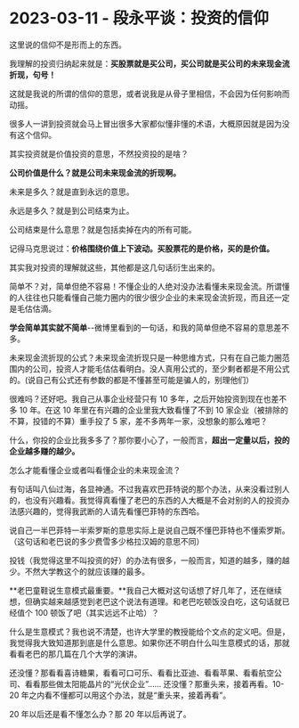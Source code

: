 # 2023-03-11 - 段永平谈：投资的信仰

这里说的信仰不是形而上的东西。

我理解的投资归纳起来就是：**买股票就是买公司，买公司就是买公司的未来现金流折现，句号！**

这就是我说的所谓的信仰的意思，或者说我是从骨子里相信，不会因为任何影响而动摇。

很多人一讲到投资就会马上冒出很多大家都似懂非懂的术语，大概原因就是因为没有这个信仰。

其实投资就是价值投资的意思，不然投资投的是啥？

**公司价值是什么？就是公司未来现金流的折现啊。**

未来是多久？就是直到永远的意思。

永远是多久？就是到公司结束为止。

公司结束是什么意思？就是包括卖掉在内的所有可能。

记得马克思说过：**价格围绕价值上下波动。买股票花的是价格，买的是价值。**

其实我对投资的理解就这些，其他都是这几句话衍生出来的。

简单不？对，简单但绝不容易！不懂企业的人绝对没办法看懂未来现金流。所谓懂的人往往也只能看懂自己能力圈内的很少很少企业的未来现金流折现，而且还一定是毛估估滴。

**学会简单其实就不简单**--微博里看到的一句话，和我的简单但绝不容易的意思差不多。

未来现金流折现的公式？未来现金流折现只是一种思维方式，只有在自己能力圈范围内的公司，投资人才能毛估估看明白。没人真用公式的，至少剩者都是不用公式的。(说自己有公式还有参数的都是不懂甚至可能是骗人的，别理他们）

很难吗？还好吧。我自己从事企业经营只有 10 多年，之后开始投资到现在也差不多 10 年。在这 10 年里在有兴趣的企业里我大致看懂了不到 10 家企业（被排除的不算，投错的不算）重手投了 5 家，差不多两年一家，没想象的那么难吧？

什么，你投的企业比我多多了？那你要小心了，一般而言，**超出一定量以后，投的企业越多赚的越少。**

怎么才能看懂企业或者叫看懂企业的未来现金流？

有句话叫八仙过海，各显神通。不过我喜欢巴菲特说的那个办法，从来没看过别人的，也没有兴趣看。我觉得真看懂了老巴的东西的人大概是不会对别的人的投资办法感兴趣的，觉得我武断的人请先看懂巴菲特的东西哈。

说自己一半巴菲特一半索罗斯的意思实际上是说自己既不懂巴菲特也不懂索罗斯。（这句话和老巴说的多少费雪多少格拉汉姆的意思不同）

投钱（我觉得这里不叫投资的好）的办法有很多，一般而言，知道的越多，赚的越少。不然大学教这个的就应该赚的最多。

**老巴童鞋说生意模式最重要。**我自己大概对这句话想了好几年了，还在继续想，但确实越来越感觉到老巴这个说法有道理。和老巴吃顿饭没白吃，这句话就已经值个 100 顿饭了吧（其实远远不止哈）？

什么是生意模式？我也说不清楚，也许大学里的教授能给个文点的定义吧。但是，我觉得我大致知道那到底是什么意思。如果你还不明白什么叫生意模式的话，那就看看老巴的那几篇在几个大学的演讲。

还没懂？那看看喜诗糖果，看看可口可乐、看看比亚迪、看看苹果、看看航空公司、看看那些做太阳能晶片的“光伏企业”...... 还没懂？那重头来，接着再看。10-20 年之内看不懂都可以用这个办法，就是“重头来，接着再看”。

20 年以后还是看不懂怎么办？那 20 年以后再说了。